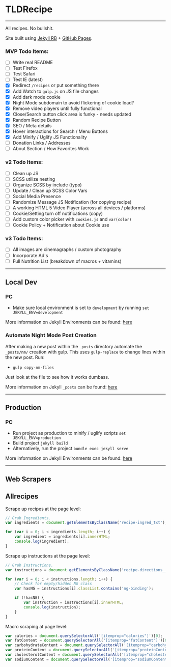 # TLDRecipe
---
All recipes. No bullshit.

Site built using [Jekyll RB](https://jekyllrb.com/) + [GitHub Pages](https://pages.github.com/).


### MVP Todo Items:
- [ ] Write real README
- [ ] Test Firefox
- [ ] Test Safari
- [ ] Test IE (latest)
- [x] Redirect `/recipes` or put something there
- [x] Add Watch to `gulp.js` on JS file changes
- [x] Add dark mode cookie
- [x] Night Mode subdomain to avoid flickering of cookie load?
- [x] Remove video players until fully functional
- [x] Close/Search button click area is funky - needs updated
- [x] Random Recipe Button
- [x] SEO / Meta details
- [x] Hover interactions for Search / Menu Buttons
- [x] Add Minify / Uglify JS Functionality
- [ ] Donation Links / Addresses
- [ ] About Section / How Favorites Work

### v2 Todo Items:
- [ ] Clean up JS
- [ ] SCSS utilize nesting
- [ ] Organize SCSS by include (typo)
- [ ] Update / Clean up SCSS Color Vars
- [ ] Social Media Presence
- [ ] Randomize Message JS Notification (for copying recipe)
- [ ] A working HTML 5 Video Player (across all devices / platforms)
- [ ] Cookie/Setting turn off notifications (copy)
- [ ] Add custom color picker with `cookies.js` and `var(color)`
- [ ] Cookie Policy + Notification about Cookie use

### v3 Todo Items:
- [ ] All images are cinemagraphs / custom photography
- [ ] Incorporate Ad's
- [ ] Full Nutrition List (breakdown of macros + vitamins)

---
## Local Dev
### PC
- Make sure local environment is set to `development` by running `set JEKYLL_ENV=development`

More information on Jekyll Environments can be found: [here](https://jekyllrb.com/docs/configuration/environments/)

### Automate Night Mode Post Creation
After making a new post within the `_posts` directory automate the `_posts/nm/` creation with gulp. This uses `gulp-replace` to change lines within the new post. Run:
- `gulp copy-nm-files`

Just look at the file to see how it works dumbass.

More information on Jekyll `_posts` can be found: [here](https://jekyllrb.com/docs/posts/)

---
## Production
### PC
- Run project as production to minify / uglify scripts `set JEKYLL_ENV=production`
- Build project `jekyll build`
- Alternatively, run the project `bundle exec jekyll serve`

More information on Jekyll Environments can be found: [here](https://jekyllrb.com/docs/configuration/environments/)


---
## Web Scrapers

## Allrecipes
Scrape up recipes at the page level:
```javascript
// Grab Ingredients.
var ingredients = document.getElementsByClassName('recipe-ingred_txt');

for (var i = 0; i < ingredients.length; i++) {
    var ingredient = ingredients[i].innerHTML;
    console.log(ingredient);
}
```

Scrape up instructions at the page level:

```javascript
// Grab Instructions.
var instructions = document.getElementsByClassName('recipe-directions__list--item');

for (var i = 0; i < instructions.length; i++) {
    // Check for empty/hidden NG class
    var hasNG = instructions[i].classList.contains('ng-binding');

    if (!hasNG) {
        var instruction = instructions[i].innerHTML;
        console.log(instruction);
    }
}
```

Macro scraping at page level:
```javascript
var calories = document.querySelectorAll('[itemprop="calories"]')[0];
var fatContent = document.querySelectorAll('[itemprop="fatContent"]')[0];
var carbohydrateContent = document.querySelectorAll('[itemprop="carbohydrateContent"]')[0];
var proteinContent = document.querySelectorAll('[itemprop="proteinContent"]')[0];
var cholesterolContent = document.querySelectorAll('[itemprop="cholesterolContent"]')[0];
var sodiumContent = document.querySelectorAll('[itemprop="sodiumContent"]')[0];
```
